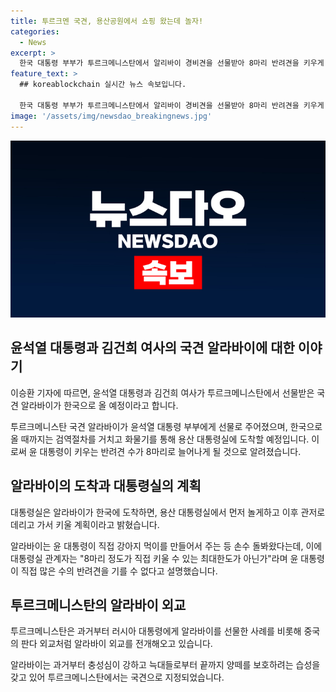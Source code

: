 ```yaml
---
title: 투르크멘 국견, 용산공원에서 쇼핑 왔는데 놀자!
categories:
  - News
excerpt: >
  한국 대통령 부부가 투르크메니스탄에서 알리바이 경비견을 선물받아 8마리 반려견을 키우게 됐다. 알리바이는 화물기를 통해 18일 용산 대통령실에 도착할 예정이며, 한국에 도착한 뒤에는 용산 잔디밭에서 뛰어놀게 될 것이다. 이에 대통령실은 대통령이 직접 강아지를 먹이주는 만큼 무한정 기를 수는 없다고 밝혔다. 투르크메니스탄은 알리바이를 외교 선물로 활용하는데 중국의 판다 외교와 유사한 전략을 취하고 있다.
feature_text: >
  ## koreablockchain 실시간 뉴스 속보입니다.

  한국 대통령 부부가 투르크메니스탄에서 알리바이 경비견을 선물받아 8마리 반려견을 키우게 됐다. 알리바이는 화물기를 통해 18일 용산 대통령실에 도착할 예정이며, 한국에 도착한 뒤에는 용산 잔디밭에서 뛰어놀게 될 것이다. 이에 대통령실은 대통령이 직접 강아지를 먹이주는 만큼 무한정 기를 수는 없다고 밝혔다. 투르크메니스탄은 알리바이를 외교 선물로 활용하는데 중국의 판다 외교와 유사한 전략을 취하고 있다.
image: '/assets/img/newsdao_breakingnews.jpg'
---
```


<p><img src="/assets/img/newsdao_breakingnews.jpg" alt="koreablockchain 속보" /></p>

<h2 data-ke-size="size26">윤석열 대통령과 김건희 여사의 국견 알라바이에 대한 이야기</h2>

<p>이승환 기자에 따르면, 윤석열 대통령과 김건희 여사가 투르크메니스탄에서 선물받은 국견 알라바이가 한국으로 올 예정이라고 합니다.</p>

<p data-ke-size="size16">투르크메니스탄 국견 알라바이가 윤석열 대통령 부부에게 선물로 주어졌으며, 한국으로 올 때까지는 검역절차를 거치고 화물기를 통해 용산 대통령실에 도착할 예정입니다. 이로써 윤 대통령이 키우는 반려견 수가 8마리로 늘어나게 될 것으로 알려졌습니다.</p>

<h2 data-ke-size="size26">알라바이의 도착과 대통령실의 계획</h2>

<p>대통령실은 알라바이가 한국에 도착하면, 용산 대통령실에서 먼저 놀게하고 이후 관저로 데리고 가서 키울 계획이라고 밝혔습니다.</p>

<p data-ke-size="size16">알라바이는 윤 대통령이 직접 강아지 먹이를 만들어서 주는 등 손수 돌봐왔다는데, 이에 대통령실 관계자는 "8마리 정도가 직접 키울 수 있는 최대한도가 아닌가"라며 윤 대통령이 직접 많은 수의 반려견을 기를 수 없다고 설명했습니다.</p>

<h2 data-ke-size="size26">투르크메니스탄의 알라바이 외교</h2>

<p>투르크메니스탄은 과거부터 러시아 대통령에게 알라바이를 선물한 사례를 비롯해 중국의 판다 외교처럼 알라바이 외교를 전개해오고 있습니다.</p>

<p data-ke-size="size16">알라바이는 과거부터 충성심이 강하고 늑대들로부터 끝까지 양떼를 보호하려는 습성을 갖고 있어 투르크메니스탄에서는 국견으로 지정되었습니다.</p>

